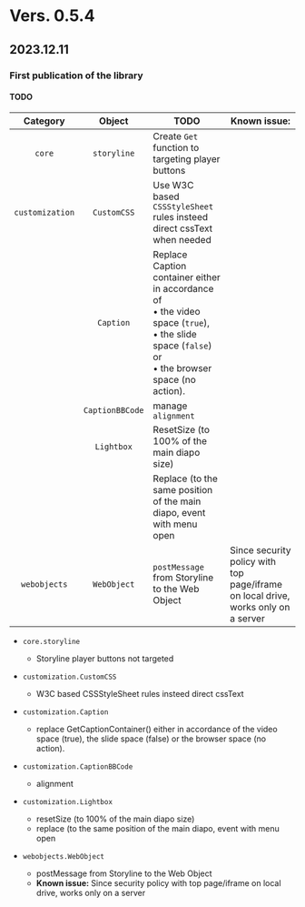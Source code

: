 # Vers. 0.5.4
## 2023.12.11
### **First publication of the library**
#### TODO



| Category | Object | TODO | **Known issue:**  |
| :----: | :----: | ------ | ------ |
| `core` | `storyline` | Create `Get` function to targeting player buttons | |
| `customization` | `CustomCSS` | Use W3C based `CSSStyleSheet` rules insteed direct cssText when needed | |
|  | `Caption` | Replace Caption container either in accordance of <br>  • the video space (`true`), <br>  • the slide space (`false`) or <br>  • the browser space (no action). |  |
|  | `CaptionBBCode`| manage `alignment` |  |
|  | `Lightbox` | ResetSize (to 100% of the main diapo size) |  |
|  |  | Replace (to the same position of the main diapo, event with menu open |  |
| `webobjects` | `WebObject` | `postMessage` from Storyline to the Web Object | Since security policy with top page/iframe on local drive, works only on a server  |



- `core.storyline`
  -   Storyline player buttons not targeted  
  
- `customization.CustomCSS`
  - W3C based CSSStyleSheet rules insteed direct cssText
 
- `customization.Caption`
  - replace GetCaptionContainer() either in accordance of the video space (true), the slide space (false) or the browser space (no action).

-  `customization.CaptionBBCode`
    -   alignment

-  `customization.Lightbox`
    -   resetSize (to 100% of the main diapo size)
    -   replace (to the same position of the main diapo, event with menu open
      
- `webobjects.WebObject` 
    -   postMessage from Storyline to the Web Object
    -   **Known issue:** Since security policy with top page/iframe on local drive, works only on a server

